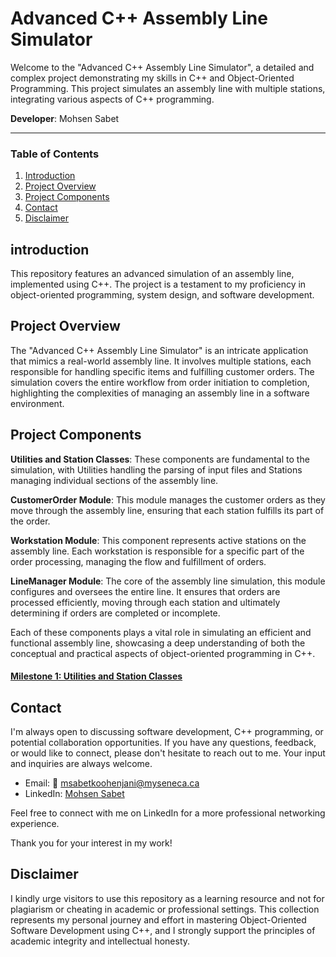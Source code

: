 # Advanced C++ Assembly Line Simulator

Welcome to the "Advanced C++ Assembly Line Simulator", a detailed and complex project demonstrating my skills in C++ and Object-Oriented Programming. This project simulates an assembly line with multiple stations, integrating various aspects of C++ programming.

**Developer**: Mohsen Sabet 

---
### Table of Contents
1. [Introduction](#introduction)
2. [Project Overview](#ProjectOverview)
3. [Project Components](#ProjectComponents)
4. [Contact](#contact)
5. [Disclaimer](#Disclaimer)


## introduction

This repository features an advanced simulation of an assembly line, implemented using C++. The project is a testament to my proficiency in object-oriented programming, system design, and software development.

## Project Overview
The "Advanced C++ Assembly Line Simulator" is an intricate application that mimics a real-world assembly line. It involves multiple stations, each responsible for handling specific items and fulfilling customer orders. The simulation covers the entire workflow from order initiation to completion, highlighting the complexities of managing an assembly line in a software environment.

## Project Components
**Utilities and Station Classes**: These components are fundamental to the simulation, with Utilities handling the parsing of input files and Stations managing individual sections of the assembly line.

**CustomerOrder Module**: This module manages the customer orders as they move through the assembly line, ensuring that each station fulfills its part of the order.

**Workstation Module**: This component represents active stations on the assembly line. Each workstation is responsible for a specific part of the order processing, managing the flow and fulfillment of orders.

**LineManager Module**: The core of the assembly line simulation, this module configures and oversees the entire line. It ensures that orders are processed efficiently, moving through each station and ultimately determining if orders are completed or incomplete.

Each of these components plays a vital role in simulating an efficient and functional assembly line, showcasing a deep understanding of both the conceptual and practical aspects of object-oriented programming in C++.

#### [Milestone 1: Utilities and Station Classes](https://github.com/MohsenSabet/OOP345-Works/tree/main/Project/MS1)
  

## Contact
I'm always open to discussing software development, C++ programming, or potential collaboration opportunities. If you have any questions, feedback, or would like to connect, please don't hesitate to reach out to me. Your input and inquiries are always welcome.

- Email: 📧 [msabetkoohenjani@myseneca.ca](mailto:msabetkoohenjani@myseneca.ca)
- LinkedIn: [Mohsen Sabet](https://www.linkedin.com/in/mohsen-sabet-9a35981aa/)

Feel free to connect with me on LinkedIn for a more professional networking experience.

Thank you for your interest in my work!

## Disclaimer
I kindly urge visitors to use this repository as a learning resource and not for plagiarism or cheating in academic or professional settings. This collection represents my personal journey and effort in mastering Object-Oriented Software Development using C++, and I strongly support the principles of academic integrity and intellectual honesty.


